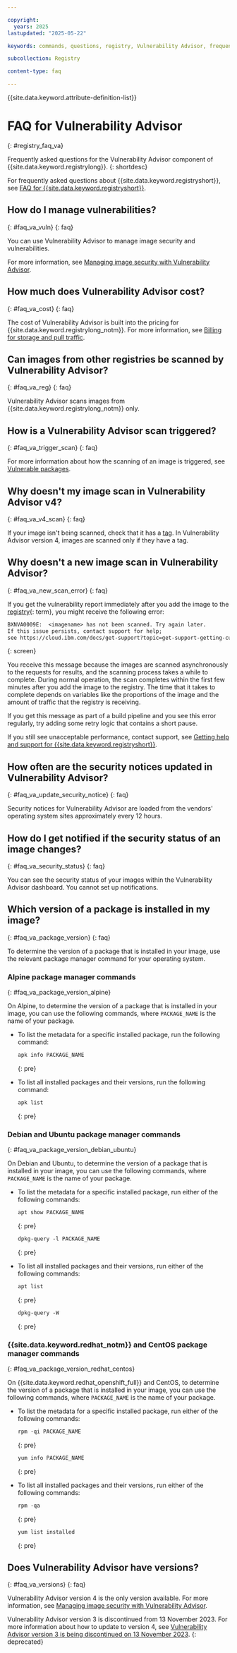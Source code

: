 ```yaml
---

copyright:
  years: 2025
lastupdated: "2025-05-22"

keywords: commands, questions, registry, Vulnerability Advisor, frequently asked questions, image, package manager, security notices, version of a package, notify security status, vulnerabilities

subcollection: Registry

content-type: faq

---
```


{{site.data.keyword.attribute-definition-list}}

# FAQ for Vulnerability Advisor
{: #registry_faq_va}

Frequently asked questions for the Vulnerability Advisor component of {{site.data.keyword.registrylong}}.
{: shortdesc}

For frequently asked questions about {{site.data.keyword.registryshort}}, see [FAQ for {{site.data.keyword.registryshort}}](/docs/Registry?topic=Registry-registry_faq).

## How do I manage vulnerabilities?
{: #faq_va_vuln}
{: faq}

You can use Vulnerability Advisor to manage image security and vulnerabilities.

For more information, see [Managing image security with Vulnerability Advisor](/docs/Registry?topic=Registry-va_index&interface=ui).

## How much does Vulnerability Advisor cost?
{: #faq_va_cost}
{: faq}

The cost of Vulnerability Advisor is built into the pricing for {{site.data.keyword.registrylong_notm}}. For more information, see [Billing for storage and pull traffic](/docs/Registry?topic=Registry-registry_overview#registry_billing_traffic).

## Can images from other registries be scanned by Vulnerability Advisor?
{: #faq_va_reg}
{: faq}

Vulnerability Advisor scans images from {{site.data.keyword.registrylong_notm}} only.

## How is a Vulnerability Advisor scan triggered?
{: #faq_va_trigger_scan}
{: faq}

For more information about how the scanning of an image is triggered, see [Vulnerable packages](/docs/Registry?topic=Registry-va_index&interface=ui#packages).

## Why doesn't my image scan in Vulnerability Advisor v4?
{: #faq_va_v4_scan}
{: faq}

If your image isn't being scanned, check that it has a [tag](/docs/Registry?topic=Registry-registry_overview#overview_elements_tag). In Vulnerability Advisor version 4, images are scanned only if they have a tag.

## Why doesn't a new image scan in Vulnerability Advisor?
{: #faq_va_new_scan_error}
{: faq}

If you get the vulnerability report immediately after you add the image to the [registry](#x2064940){: term}, you might receive the following error:

```txt
BXNVA0009E:  <imagename> has not been scanned. Try again later.
If this issue persists, contact support for help;
see https://cloud.ibm.com/docs/get-support?topic=get-support-getting-customer-support#getting-customer-support
```
{: screen}

You receive this message because the images are scanned asynchronously to the requests for results, and the scanning process takes a while to complete. During normal operation, the scan completes within the first few minutes after you add the image to the registry. The time that it takes to complete depends on variables like the proportions of the image and the amount of traffic that the registry is receiving.

If you get this message as part of a build pipeline and you see this error regularly, try adding some retry logic that contains a short pause.

If you still see unacceptable performance, contact support, see [Getting help and support for {{site.data.keyword.registryshort}}](/docs/Registry?topic=Registry-help-and-support).

## How often are the security notices updated in Vulnerability Advisor?
{: #faq_va_update_security_notice}
{: faq}

Security notices for Vulnerability Advisor are loaded from the vendors' operating system sites approximately every 12 hours.

## How do I get notified if the security status of an image changes?
{: #faq_va_security_status}
{: faq}

You can see the security status of your images within the Vulnerability Advisor dashboard. You cannot set up notifications.

## Which version of a package is installed in my image?
{: #faq_va_package_version}
{: faq}

To determine the version of a package that is installed in your image, use the relevant package manager command for your operating system.

### Alpine package manager commands
{: #faq_va_package_version_alpine}

On Alpine, to determine the version of a package that is installed in your image, you can use the following commands, where `PACKAGE_NAME` is the name of your package.

- To list the metadata for a specific installed package, run the following command:

    ```txt
    apk info PACKAGE_NAME
    ```
    {: pre}

- To list all installed packages and their versions, run the following command:

    ```txt
    apk list
    ```
    {: pre}

### Debian and Ubuntu package manager commands
{: #faq_va_package_version_debian_ubuntu}

On Debian and Ubuntu, to determine the version of a package that is installed in your image, you can use the following commands, where `PACKAGE_NAME` is the name of your package.

- To list the metadata for a specific installed package, run either of the following commands:

    ```txt
    apt show PACKAGE_NAME
    ```
    {: pre}

    ```txt
    dpkg-query -l PACKAGE_NAME
    ```
    {: pre}

- To list all installed packages and their versions, run either of the following commands:

    ```txt
    apt list
    ```
    {: pre}

    ```txt
    dpkg-query -W
    ```
    {: pre}

### {{site.data.keyword.redhat_notm}} and CentOS package manager commands
{: #faq_va_package_version_redhat_centos}

On {{site.data.keyword.redhat_openshift_full}} and CentOS, to determine the version of a package that is installed in your image, you can use the following commands, where `PACKAGE_NAME` is the name of your package.

- To list the metadata for a specific installed package, run either of the following commands:

    ```txt
    rpm -qi PACKAGE_NAME
    ```
    {: pre}

    ```txt
    yum info PACKAGE_NAME
    ```
    {: pre}

- To list all installed packages and their versions, run either of the following commands:

    ```txt
    rpm -qa
    ```
    {: pre}

    ```txt
    yum list installed
    ```
    {: pre}

## Does Vulnerability Advisor have versions?
{: #faq_va_versions}
{: faq}

Vulnerability Advisor version 4 is the only version available. For more information, see [Managing image security with Vulnerability Advisor](/docs/Registry?topic=Registry-va_index&interface=ui).

Vulnerability Advisor version 3 is discontinued from 13 November 2023. For more information about how to update to version 4, see [Vulnerability Advisor version 3 is being discontinued on 13 November 2023](/docs/Registry?topic=Registry-registry_notices_va_v3).
{: deprecated}
